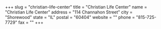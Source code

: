 +++
slug = "christian-life-center"
title = "Christian Life Center"
name = "Christian Life Center"
address = "114 Channahon Street"
city = "Shorewood"
state = "IL"
postal = "60404"
website = ""
phone = "815-725-7729"
fax = ""
+++
